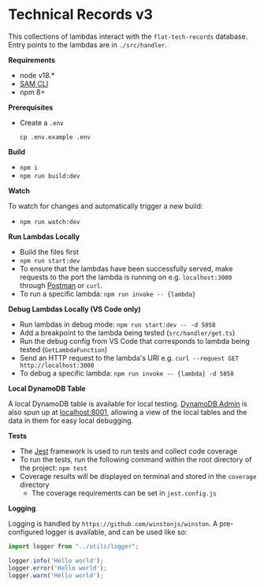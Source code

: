 # Technical Records v3

This collections of lambdas interact with the `flat-tech-records` database. Entry points to the lambdas are in `./src/handler`.

**Requirements**

- node v18.*
- [SAM CLI](https://docs.aws.amazon.com/serverless-application-model/latest/developerguide/serverless-sam-cli-install.html)
- npm 8+

**Prerequisites**
- Create a `.env`
    ```shell
    cp .env.example .env
    ```

**Build**

- `npm i`
- `npm run build:dev`

**Watch**

To watch for changes and automatically trigger a new build:
- `npm run watch:dev`


**Run Lambdas Locally**

- Build the files first
- `npm run start:dev`
- To ensure that the lambdas have been successfully served, make requests to the port the lambda is running on e.g. `localhost:3000` through [Postman](https://postman.com/) or `curl`.
- To run a specific lambda: `npm run invoke -- {lambda}`


**Debug Lambdas Locally (VS Code only)**

- Run lambdas in debug mode: `npm run start:dev -- -d 5858`
- Add a breakpoint to the lambda being tested (`src/handler/get.ts`)
- Run the debug config from VS Code that corresponds to lambda being tested (`GetLambdaFunction`)
- Send an HTTP request to the lambda's URI e.g. `curl --request GET http://localhost:3000`
- To debug a specific lambda: `npm run invoke -- {lambda} -d 5858`


**Local DynamoDB Table**

A local DynamoDB table is available for local testing. [DynamoDB Admin](https://github.com/aaronshaf/dynamodb-admin) is also spun up  at [localhost:8001](http://localhost:8001), allowing a view of the local tables and the data in them for easy local debugging. 

**Tests**

- The [Jest](https://jestjs.io/) framework is used to run tests and collect code coverage
- To run the tests, run the following command within the root directory of the project: `npm test`
- Coverage results will be displayed on terminal and stored in the `coverage` directory
    - The coverage requirements can be set in `jest.config.js`


**Logging**

Logging is handled by `https://github.com/winstonjs/winston`. A pre-configured logger is available, and can be used like so:

```ts
import logger from "../utils/logger";

logger.info('Hello world');
logger.error('Hello world');
logger.warn('Hello world');
```



 
 

